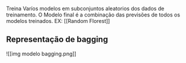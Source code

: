 Treina Varíos modelos em subconjuntos aleatorios dos dados de treinamento. O Modelo final é a combinação das previsões de todos os modelos treinados. EX: [[Random Florest]]

## Representação de bagging
![[img  modelo bagging.png]]
